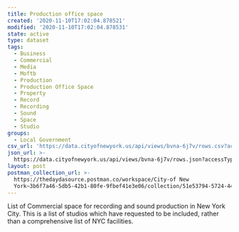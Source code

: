 ```yaml
---
title: Production office space
created: '2020-11-10T17:02:04.878521'
modified: '2020-11-10T17:02:04.878531'
state: active
type: dataset
tags:
  - Business
  - Commercial
  - Media
  - Moftb
  - Production
  - Production Office Space
  - Property
  - Record
  - Recording
  - Sound
  - Space
  - Studio
groups:
  - Local Government
csv_url: 'https://data.cityofnewyork.us/api/views/bvna-6j7v/rows.csv?accessType=DOWNLOAD'
json_url: >-
  https://data.cityofnewyork.us/api/views/bvna-6j7v/rows.json?accessType=DOWNLOAD
layout: post
postman_collection_url: >-
  https://thedaydasource.postman.co/workspace/City-of New
  York~3b6f7a46-5db5-42b1-80fe-9fbef41e3e06/collection/51e53794-5724-4458-9fdb-886fa7820377
---
```

List of Commercial space for recording and sound production in New York City. This is a list of studios which have requested to be included, rather than a comprehensive list of NYC facilities.
